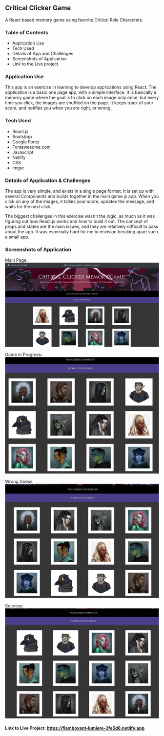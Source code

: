 ## Critical Clicker Game
A React based memory game using favorite Critical Role Characters.

### Table of Contents

* Application Use
* Tech Used
* Details of App and Challenges
* Screenshots of Application
* Link to the Live project

### Application Use

This app is an exercise in learning to develop applications using React. The application is a basic one page app, with a simple interface. It is basically a memory game where the goal is to click on each image only once, but every time you click, the images are shuffled on the page. It keeps track of your score, and notifies you when you are right, or wrong. 

### Tech Used

* React.js
* Bootstrap
* Google Fonts
* Fontawesome.com
* Javascript
* Netlify
* CSS
* Imgur

### Details of Application & Challenges

The app is very simple, and exists in a single page format. It is set up with several Components and builds together in the main game.js app. When you click on any of the images, it tallies your score, updates the message, and waits for the next click. 

The biggest challenges in this exercise wasn't the logic, as much as it was figuring out how React.js works and how to build it out. The concept of props and states are the main issues, and they are relatively difficult to pass about the app. It was especially hard for me to envision breaking apart such a small app. 

### Screenshots of Application
Main Page: 
![Main Page](/src/images/mainPage.jpg)

Game in Progress: 
![Game in Progress](/src/images/gameInProgress.jpg)

Wrong Guess: 
![Wrong Guess](/src/images/wrongGuess.jpg)

Success:
![Success](/src/images/Success.jpg)


#### Link to Live Project: https://flamboyant-lumiere-3fe5d8.netlify.app